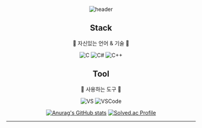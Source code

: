  <div align=center>
  
![header](https://capsule-render.vercel.app/api?type=waving&color=auto&height=300&section=header&text=Minseok%20Kim&fontSize=90)
 
## Stack
👻 자신있는 언어 & 기술 👻

![C](https://img.shields.io/badge/C-%2300599C.svg?style=for-the-badge&logo=c&logoColor=white)
![C#](https://img.shields.io/badge/C%23-%23239120.svg?style=for-the-badge&logo=c-sharp&logoColor=white)
![C++](https://img.shields.io/badge/C++-%2300599C.svg?style=for-the-badge&logo=c%2B%2B&logoColor=white)

## Tool
👻 사용하는 도구 👻
 
![VS](https://img.shields.io/badge/VS-%235C2D91.svg?style=for-the-badge&logo=Visual%20Studio&logoColor=white)
![VSCode](https://img.shields.io/badge/VS%20Code-%23007ACC.svg?style=for-the-badge&logo=Visual%20Studio%20Code&logoColor=white)
 
[![Anurag's GitHub stats](https://github-readme-stats.vercel.app/api?username=Ellimis&show_icons=true&theme=gruvbox_light)](https://github.com/anuraghazra/github-readme-stats)
[![Solved.ac Profile](http://mazassumnida.wtf/api/generate_badge?boj=planetside2)](https://solved.ac/planetside2)

---
